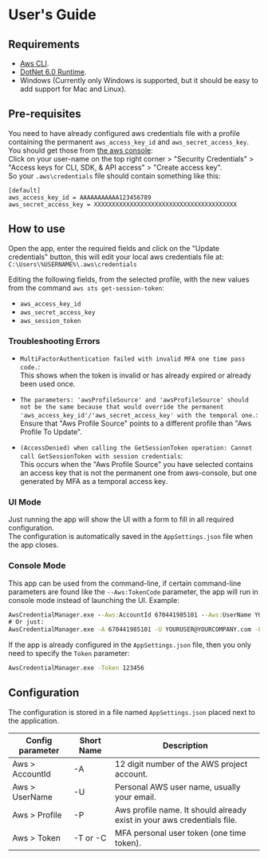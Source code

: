 
# User's Guide


## Requirements
- [Aws CLI](https://aws.amazon.com/cli/).
- [DotNet 6.0 Runtime](https://dotnet.microsoft.com/download).
- Windows (Currently only Windows is supported, but it should be easy to add support for Mac and Linux).


## Pre-requisites
You need to have already configured aws credentials file 
with a profile containing the permanent `aws_access_key_id` and `aws_secret_access_key`.
You should get those from [the aws console](https://console.aws.amazon.com/):  
Click on your user-name on the top right corner > "Security Credentials" > "Access keys for CLI, SDK, & API access" > "Create access key".  
So your `.aws\credentials` file should contain something like this:  
```
[default]
aws_access_key_id = AAAAAAAAAAA123456789
aws_secret_access_key = XXXXXXXXXXXXXXXXXXXXXXXXXXXXXXXXXXXXXXXX
```

## How to use
Open the app, enter the required fields and click on the "Update credentials" button,
this will edit your local aws credentials file at:  
`C:\Users\%USERNAME%\.aws\credentials`  

Editing the following fields, from the selected profile, with the new values from the command `aws sts get-session-token`:
- `aws_access_key_id`
- `aws_secret_access_key`
- `aws_session_token`


### Troubleshooting Errors
- `MultiFactorAuthentication failed with invalid MFA one time pass code.`:  
   This shows when the token is invalid or has already expired or already been used once.

- `The parameters: 'awsProfileSource' and 'awsProfileSource' should not be the same because that would override the permanent 'aws_access_key_id'/'aws_secret_access_key' with the temporal one.`:  
   Ensure that "Aws Profile Source" points to a different profile than "Aws Profile To Update".

- `(AccessDenied) when calling the GetSessionToken operation: Cannot call GetSessionToken with session credentials`:  
   This occurs when the "Aws Profile Source" you have selected contains an access key that is not the permanent one from aws-console, 
   but one generated by MFA as a temporal access key.


### UI Mode
Just running the app will show the UI with a form to fill in all required configuration.  
The configuration is automatically saved in the `AppSettings.json` file when the app closes.


### Console Mode
This app can be used from the command-line, 
if certain command-line parameters are found like the `--Aws:TokenCode` parameter, the app will run in console mode instead of launching the UI.
Example:  
```cmd
AwsCredentialManager.exe --Aws:AccountId 670441985101 --Aws:UserName YOURUSER@YOURCOMPANY.com --Aws:Profile opsmfa --Aws:TokenCode 123456
# Or just:
AwsCredentialManager.exe -A 670441985101 -U YOURUSER@YOURCOMPANY.com -P opsmfa -C 123456
```
If the app is already configured in the `AppSettings.json` file, then you only need to specify the `Token` parameter:
```cmd
AwsCredentialManager.exe -Token 123456 
```

## Configuration
The configuration is stored in a file named `AppSettings.json` placed next to the application.  

 Config parameter    | Short Name | Description
---------------------|------------|---------------------------------------------------------------------------------
 Aws > AccountId     |    -A      | 12 digit number of the AWS project account.
 Aws > UserName      |    -U      | Personal AWS user name, usually your email.
 Aws > Profile       |    -P      | Aws profile name. It should already exist in your aws credentials file.
 Aws > Token         | -T or -C   | MFA personal user token (one time token).

